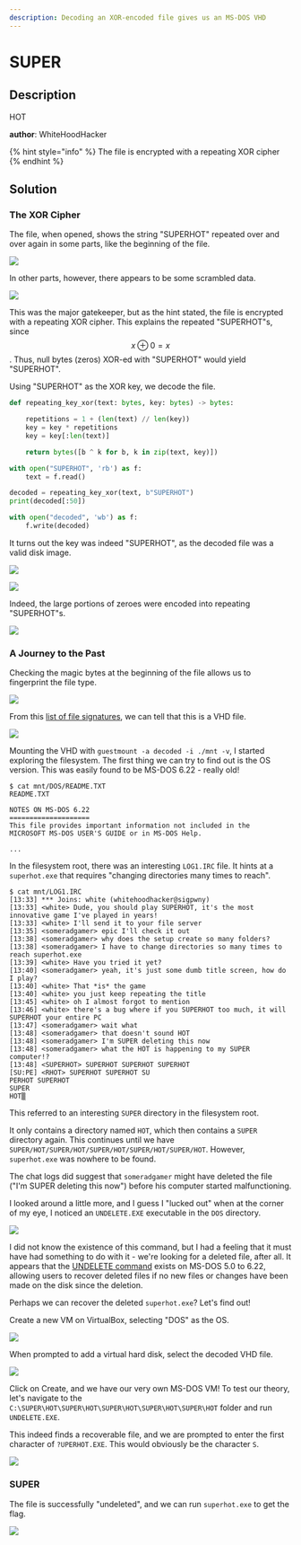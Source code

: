 ```yaml
---
description: Decoding an XOR-encoded file gives us an MS-DOS VHD
---
```


# SUPER

## Description

HOT

**author**: WhiteHoodHacker

{% hint style="info" %}
The file is encrypted with a repeating XOR cipher
{% endhint %}

## Solution

### The XOR Cipher

The file, when opened, shows the string "SUPERHOT" repeated over and over again in some parts, like the beginning of the file.

![](<../../.gitbook/assets/Screenshot 2021-08-05 at 1.03.52 PM.png>)

In other parts, however, there appears to be some scrambled data.

![](<../../.gitbook/assets/Screenshot 2021-08-05 at 1.06.42 PM.png>)

This was the major gatekeeper, but as the hint stated, the file is encrypted with a repeating XOR cipher. This explains the repeated "SUPERHOT"s, since $$x\oplus0=x$$. Thus, null bytes (zeros) XOR-ed with "SUPERHOT" would yield "SUPERHOT".

Using "SUPERHOT" as the XOR key, we decode the file.

```python
def repeating_key_xor(text: bytes, key: bytes) -> bytes:

    repetitions = 1 + (len(text) // len(key))
    key = key * repetitions
    key = key[:len(text)]

    return bytes([b ^ k for b, k in zip(text, key)])

with open("SUPERHOT", 'rb') as f:
    text = f.read()

decoded = repeating_key_xor(text, b"SUPERHOT")
print(decoded[:50])

with open("decoded", 'wb') as f:
    f.write(decoded)
```

It turns out the key was indeed "SUPERHOT", as the decoded file was a valid disk image.

![](<../../.gitbook/assets/image (35).png>)

![](<../../.gitbook/assets/image (36).png>)

Indeed, the large portions of zeroes were encoded into repeating "SUPERHOT"s.

![](<../../.gitbook/assets/Screenshot 2021-08-05 at 2.34.41 PM.png>)

### A Journey to the Past

Checking the magic bytes at the beginning of the file allows us to fingerprint the file type.

![](<../../.gitbook/assets/Screenshot 2021-08-05 at 2.37.44 PM.png>)

From this [list of file signatures](https://en.wikipedia.org/wiki/List_of_file_signatures), we can tell that this is a VHD file.

![](<../../.gitbook/assets/Screenshot 2021-08-05 at 2.38.16 PM.png>)

Mounting the VHD with `guestmount -a decoded -i ./mnt -v`, I started exploring the filesystem. The first thing we can try to find out is the OS version. This was easily found to be MS-DOS 6.22 - really old!

```
$ cat mnt/DOS/README.TXT        
README.TXT 

NOTES ON MS-DOS 6.22
====================
This file provides important information not included in the
MICROSOFT MS-DOS USER'S GUIDE or in MS-DOS Help.

...
```

In the filesystem root, there was an interesting `LOG1.IRC` file. It hints at a `superhot.exe` that requires "changing directories many times to reach".

```
$ cat mnt/LOG1.IRC
[13:33] *** Joins: white (whitehoodhacker@sigpwny)
[13:33] <white> Dude, you should play SUPERHOT, it's the most innovative game I've played in years!
[13:33] <white> I'll send it to your file server
[13:35] <someradgamer> epic I'll check it out
[13:38] <someradgamer> why does the setup create so many folders?
[13:38] <someradgamer> I have to change directories so many times to reach superhot.exe
[13:39] <white> Have you tried it yet?
[13:40] <someradgamer> yeah, it's just some dumb title screen, how do I play?
[13:40] <white> That *is* the game
[13:40] <white> you just keep repeating the title
[13:45] <white> oh I almost forgot to mention
[13:46] <white> there's a bug where if you SUPERHOT too much, it will SUPERHOT your entire PC
[13:47] <someradgamer> wait what
[13:48] <someradgamer> that doesn't sound HOT
[13:48] <someradgamer> I'm SUPER deleting this now
[13:48] <someradgamer> what the HOT is happening to my SUPER computer!?
[13:48] <SUPERHOT> SUPERHOT SUPERHOT SUPERHOT
[SU:PE] <RHOT> SUPERHOT SUPERHOT SU
PERHOT SUPERHOT
SUPER
HOT▒ 
```

This referred to an interesting `SUPER` directory in the filesystem root. 

It only contains a directory named `HOT`, which then contains a `SUPER` directory again. This continues until we have `SUPER/HOT/SUPER/HOT/SUPER/HOT/SUPER/HOT/SUPER/HOT`. However, `superhot.exe` was nowhere to be found.

The chat logs did suggest that `someradgamer` might have deleted the file ("I'm SUPER deleting this now") before his computer started malfunctioning.

I looked around a little more, and I guess I "lucked out" when at the corner of my eye, I noticed an `UNDELETE.EXE` executable in the `DOS` directory. 

![](<../../.gitbook/assets/image (37).png>)

I did not know the existence of this command, but I had a feeling that it must have had something to do with it - we're looking for a deleted file, after all. It appears that the [UNDELETE command](https://web.csulb.edu/\~murdock/undelete.html) exists on MS-DOS 5.0 to 6.22, allowing users to recover deleted files if no new files or changes have been made on the disk since the deletion.

Perhaps we can recover the deleted `superhot.exe`? Let's find out! 

Create a new VM on VirtualBox, selecting "DOS" as the OS.

![](<../../.gitbook/assets/Screenshot 2021-08-05 at 3.07.14 PM.png>)

When prompted to add a virtual hard disk, select the decoded VHD file.

![](<../../.gitbook/assets/Screenshot 2021-08-05 at 3.10.30 PM.png>)

Click on Create, and we have our very own MS-DOS VM! To test our theory, let's navigate to the `C:\SUPER\HOT\SUPER\HOT\SUPER\HOT\SUPER\HOT\SUPER\HOT` folder and run `UNDELETE.EXE`.

This indeed finds a recoverable file, and we are prompted to enter the first character of `?UPERHOT.EXE`. This would obviously be the character `S`.

![](<../../.gitbook/assets/image (38).png>)

### SUPER

The file is successfully "undeleted", and we can run `superhot.exe` to get the flag.

![](<../../.gitbook/assets/image (39).png>)

